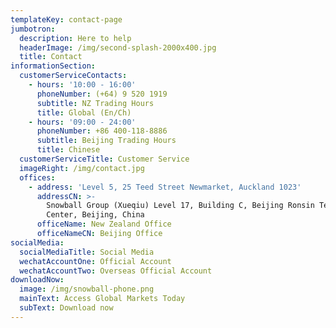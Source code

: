 ```yaml
---
templateKey: contact-page
jumbotron:
  description: Here to help
  headerImage: /img/second-splash-2000x400.jpg
  title: Contact
informationSection:
  customerServiceContacts:
    - hours: '10:00 - 16:00'
      phoneNumber: (+64) 9 520 1919
      subtitle: NZ Trading Hours
      title: Global (En/Ch)
    - hours: '09:00 - 24:00'
      phoneNumber: +86 400-118-8886
      subtitle: Beijing Trading Hours
      title: Chinese
  customerServiceTitle: Customer Service
  imageRight: /img/contact.jpg
  offices:
    - address: 'Level 5, 25 Teed Street Newmarket, Auckland 1023'
      addressCN: >-
        Snowball Group (Xueqiu) Level 17, Building C, Beijing Ronsin Technology
        Center, Beijing, China
      officeName: New Zealand Office
      officeNameCN: Beijing Office
socialMedia:
  socialMediaTitle: Social Media
  wechatAccountOne: Official Account
  wechatAccountTwo: Overseas Official Account
downloadNow:
  image: /img/snowball-phone.png
  mainText: Access Global Markets Today
  subText: Download now
---
```


